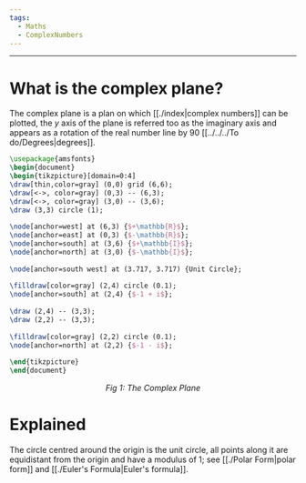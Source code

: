 ```yaml
---
tags:
  - Maths
  - ComplexNumbers
---
```

---  
  
# What is the complex plane?  
  
The complex plane is a plan on which [[./index|complex numbers]] can be plotted, the $y$ axis of the plane is referred too as the imaginary axis and appears as a rotation of the real number line by 90 [[../../../To do/Degrees|degrees]].  
  
``` tikz  
\usepackage{amsfonts}  
\begin{document}  
\begin{tikzpicture}[domain=0:4]  
\draw[thin,color=gray] (0,0) grid (6,6);  
\draw[<->, color=gray] (0,3) -- (6,3);  
\draw[<->, color=gray] (3,0) -- (3,6);  
\draw (3,3) circle (1);  
  
\node[anchor=west] at (6,3) {$+\mathbb{R}$};  
\node[anchor=east] at (0,3) {$-\mathbb{R}$};  
\node[anchor=south] at (3,6) {$+\mathbb{I}$};  
\node[anchor=north] at (3,0) {$-\mathbb{I}$};  
  
\node[anchor=south west] at (3.717, 3.717) {Unit Circle};  
  
\filldraw[color=gray] (2,4) circle (0.1);  
\node[anchor=south] at (2,4) {$-1 + i$};  
  
\draw (2,4) -- (3,3);  
\draw (2,2) -- (3,3);  
  
\filldraw[color=gray] (2,2) circle (0.1);  
\node[anchor=north] at (2,2) {$-1 - i$};  
  
\end{tikzpicture}  
\end{document}  
```  
<center><i>Fig 1: The Complex Plane</i></center>  
  
# Explained  
  
The circle centred around the origin is the unit circle, all points along it are equidistant from the origin and have a modulus of 1; see [[./Polar Form|polar form]] and [[./Euler's Formula|Euler's formula]].  
